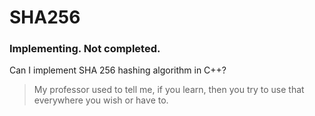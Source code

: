 # SHA256
### Implementing. Not completed.
Can I implement SHA 256 hashing algorithm in C++?

> My professor used to tell me, if you learn, then you try to use that everywhere you wish or have to.
